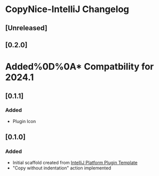 <!-- Keep a Changelog guide -> https://keepachangelog.com -->

# CopyNice-IntelliJ Changelog

## [Unreleased]

## [0.2.0]
# Added%0D%0A* Compatbility for 2024.1

## [0.1.1]
### Added
- Plugin Icon

## [0.1.0]
### Added
- Initial scaffold created from [IntelliJ Platform Plugin Template](https://github.com/JetBrains/intellij-platform-plugin-template)
- "Copy without indentation" action implemented
